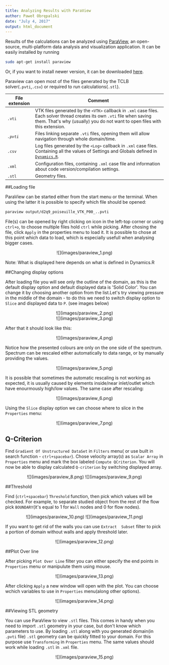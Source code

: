 ```yaml
---
title: Analyzing Results with ParaView
author: Paweł Obrępalski
date: "July 4, 2017"
output: html_document
---
```


Results of the calculations can be analyzed using [ParaView](https://www.paraview.org/), an open-source, multi-platform data analysis and visualization application. It can be easily installed by running 
```bash
sudo apt-get install paraview
```
Or, if you want to install newer version, it can be downloaded [here](https://www.paraview.org/download/).

Paraview can open most of the files generated by the TCLB solver(`.pvti`,`.csv`) or required to run calculations(`.stl`). 

File extension  | Comment
-------------   | ------------------------------------------------------------------------------------------
`.vti`          | VTK files generated by the `<VTK>` callback in `.xml` case files. Each solver thread creates its own `.vti` file when saving them. That's why (usually) you do not want to open files with this extension.
*`.pvti`*     | Files linking separate `.vti` files, opening them will allow navigation through whole domain/time.
`.csv`          | Log files generated by the `<Log>` callback in `.xml` case files. Containing all the values of Settings and Globals defined in [`Dynamics.R`](/5.-Model-development/basics).
`.xml`          | Configuration files, containing `.xml` case file and information about code version/compilation settings.
`.stl`          | Geometry files.




##Loading file

ParaView can be started either from the start menu or the terminal. When using the latter it is possible to specify which file should be opened:

```bash
paraview output/d2q9_poiseuille_VTK_P00_..pvti
```

File(s) can be opened by right clicking on icon in the left-top corner or using `ctrl+o`, to choose multiple files hold `ctrl` while picking. After chosing the file, click `Apply` in the properties menu to load it. It is possible to chose at this point which data to load, which is especially usefull when analysing bigger cases. 

<center> ![](images/paraview_1.png) </center>

Note: What is displayed here depends on what is defined in Dynamics.R


##Changing display options

After loading file you will see only the outline of the domain, as this is the default display option and default displayed data is 'Solid Color'. You can change it by choosing another option from the list.Let's try viewing pressure in the middle of the domain - to do this we need to switch display option to `Slice` and displayed data to `P`. (see images below)

<center> ![](images/paraview_2.png) </center>

<center> ![](images/paraview_3.png) </center>

After that it should look like this:
<center> ![](images/paraview_4.png) </center>

Notice how the presented colours are only on the one side of the spectrum. Spectrum can be rescaled either automatically to data range, or by manually providing the values.

<center> ![](images/paraview_5.png) </center> 

It is possible that sometimes the automatic rescaling is not working as expected, it is usually caused by elements inside/near inlet/outlet which have  enourmously high/low values. The same case after rescaling:

<center> ![](images/paraview_6.png) </center>

Using the `Slice` display option we can choose where to slice in the `Properties` menu:

<center> ![](images/paraview_7.png) </center>


## Q-Criterion

Find `Gradient Of Unstructured DataSet` in `Filters` menu( or use built in search function - `ctrl+spacebar`). Chose velocity array(`U`) as `Scalar Array` in `Properties` menu and mark the box labeled `Compute QCriterion`. You will now be able to display calculated `Q-criterion` by switching displayed array.
<center> ![](images/paraview_8.png)  ![](images/paraview_9.png) </center>

##Threshold 

Find (`ctrl+spacebar`) `Threshold` function, then pick which values will be checked. For example, to separate studied object from the rest of the flow pick `BOUNDARY`(it's equal to 1 for `Wall` nodes and 0 for flow nodes). 

<center> ![](images/paraview_10.png)  ![](images/paraview_11.png) </center>

If you want to get rid of the walls you can use `Extract  Subset` filter to pick a portion of domain without walls and apply threshold later.

<center> ![](images/paraview_12.png) </center>

##Plot Over line

After picking `Plot Over Line` filter you can either specify the end points in `Properties` menu or manipulute them using mouse. 

<center> ![](images/paraview_13.png) </center>

After clicking `Apply` a new window will open with the plot. You can choose wchich variables to use in `Properties` menu(along other options).

<center> ![](images/paraview_14.png) </center>

##Viewing STL geometry

You can use ParaView to view `.stl` files. This comes in handy when  you need to import `.stl` geometry in your case, but don't know which parameters to use. By loading `.stl` along with you generated domain(in `.pvti` file) `.stl` geometry can be quickly fitted to your domain. For this purpose use `Transforming` in `Properties` menu. The same values should work while loading `.stl` in `.xml` file.

<center> ![](images/paraview_15.png) </center>




